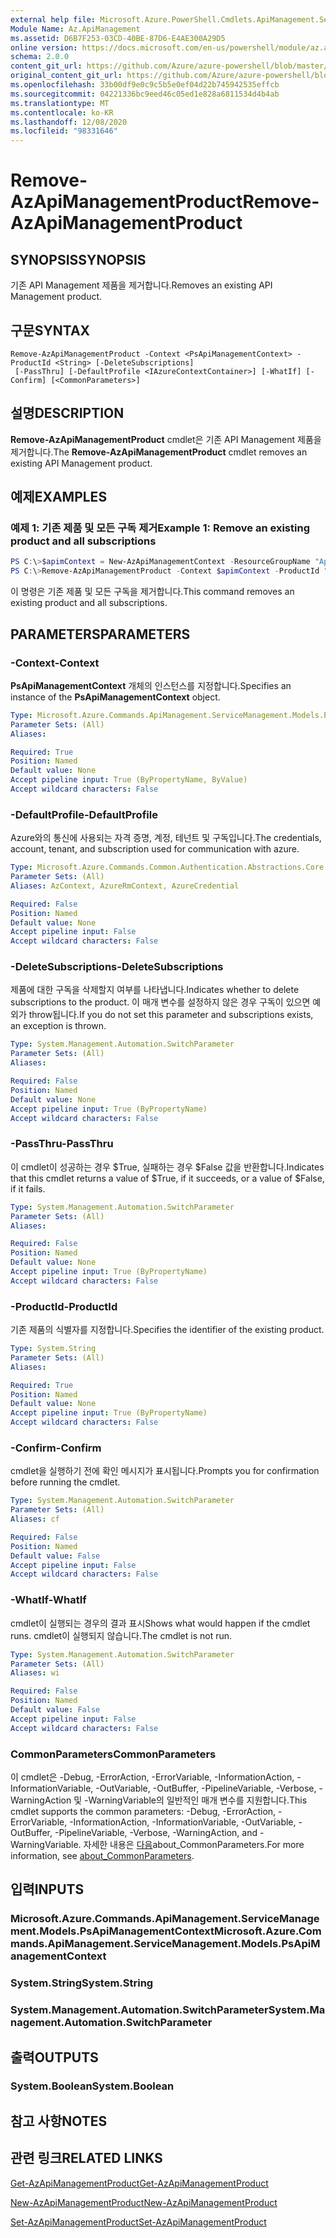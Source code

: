 ```yaml
---
external help file: Microsoft.Azure.PowerShell.Cmdlets.ApiManagement.ServiceManagement.dll-Help.xml
Module Name: Az.ApiManagement
ms.assetid: D6B7F253-03CD-40BE-87D6-E4AE300A29D5
online version: https://docs.microsoft.com/en-us/powershell/module/az.apimanagement/remove-azapimanagementproduct
schema: 2.0.0
content_git_url: https://github.com/Azure/azure-powershell/blob/master/src/ApiManagement/ApiManagement/help/Remove-AzApiManagementProduct.md
original_content_git_url: https://github.com/Azure/azure-powershell/blob/master/src/ApiManagement/ApiManagement/help/Remove-AzApiManagementProduct.md
ms.openlocfilehash: 33b00df9e0c9c5b5e0ef04d22b745942535effcb
ms.sourcegitcommit: 04221336bc9eed46c05ed1e828a6811534d4b4ab
ms.translationtype: MT
ms.contentlocale: ko-KR
ms.lasthandoff: 12/08/2020
ms.locfileid: "98331646"
---
```

# <span data-ttu-id="b79ec-101">Remove-AzApiManagementProduct</span><span class="sxs-lookup"><span data-stu-id="b79ec-101">Remove-AzApiManagementProduct</span></span>

## <span data-ttu-id="b79ec-102">SYNOPSIS</span><span class="sxs-lookup"><span data-stu-id="b79ec-102">SYNOPSIS</span></span>
<span data-ttu-id="b79ec-103">기존 API Management 제품을 제거합니다.</span><span class="sxs-lookup"><span data-stu-id="b79ec-103">Removes an existing API Management product.</span></span>

## <span data-ttu-id="b79ec-104">구문</span><span class="sxs-lookup"><span data-stu-id="b79ec-104">SYNTAX</span></span>

```
Remove-AzApiManagementProduct -Context <PsApiManagementContext> -ProductId <String> [-DeleteSubscriptions]
 [-PassThru] [-DefaultProfile <IAzureContextContainer>] [-WhatIf] [-Confirm] [<CommonParameters>]
```

## <span data-ttu-id="b79ec-105">설명</span><span class="sxs-lookup"><span data-stu-id="b79ec-105">DESCRIPTION</span></span>
<span data-ttu-id="b79ec-106">**Remove-AzApiManagementProduct** cmdlet은 기존 API Management 제품을 제거합니다.</span><span class="sxs-lookup"><span data-stu-id="b79ec-106">The **Remove-AzApiManagementProduct** cmdlet removes an existing API Management product.</span></span>

## <span data-ttu-id="b79ec-107">예제</span><span class="sxs-lookup"><span data-stu-id="b79ec-107">EXAMPLES</span></span>

### <span data-ttu-id="b79ec-108">예제 1: 기존 제품 및 모든 구독 제거</span><span class="sxs-lookup"><span data-stu-id="b79ec-108">Example 1: Remove an existing product and all subscriptions</span></span>
```powershell
PS C:\>$apimContext = New-AzApiManagementContext -ResourceGroupName "Api-Default-WestUS" -ServiceName "contoso"
PS C:\>Remove-AzApiManagementProduct -Context $apimContext -ProductId "0123456789" -DeleteSubscriptions
```

<span data-ttu-id="b79ec-109">이 명령은 기존 제품 및 모든 구독을 제거합니다.</span><span class="sxs-lookup"><span data-stu-id="b79ec-109">This command removes an existing product and all subscriptions.</span></span>

## <span data-ttu-id="b79ec-110">PARAMETERS</span><span class="sxs-lookup"><span data-stu-id="b79ec-110">PARAMETERS</span></span>

### <span data-ttu-id="b79ec-111">-Context</span><span class="sxs-lookup"><span data-stu-id="b79ec-111">-Context</span></span>
<span data-ttu-id="b79ec-112">**PsApiManagementContext** 개체의 인스턴스를 지정합니다.</span><span class="sxs-lookup"><span data-stu-id="b79ec-112">Specifies an instance of the **PsApiManagementContext** object.</span></span>

```yaml
Type: Microsoft.Azure.Commands.ApiManagement.ServiceManagement.Models.PsApiManagementContext
Parameter Sets: (All)
Aliases:

Required: True
Position: Named
Default value: None
Accept pipeline input: True (ByPropertyName, ByValue)
Accept wildcard characters: False
```

### <span data-ttu-id="b79ec-113">-DefaultProfile</span><span class="sxs-lookup"><span data-stu-id="b79ec-113">-DefaultProfile</span></span>
<span data-ttu-id="b79ec-114">Azure와의 통신에 사용되는 자격 증명, 계정, 테넌트 및 구독입니다.</span><span class="sxs-lookup"><span data-stu-id="b79ec-114">The credentials, account, tenant, and subscription used for communication with azure.</span></span>

```yaml
Type: Microsoft.Azure.Commands.Common.Authentication.Abstractions.Core.IAzureContextContainer
Parameter Sets: (All)
Aliases: AzContext, AzureRmContext, AzureCredential

Required: False
Position: Named
Default value: None
Accept pipeline input: False
Accept wildcard characters: False
```

### <span data-ttu-id="b79ec-115">-DeleteSubscriptions</span><span class="sxs-lookup"><span data-stu-id="b79ec-115">-DeleteSubscriptions</span></span>
<span data-ttu-id="b79ec-116">제품에 대한 구독을 삭제할지 여부를 나타냅니다.</span><span class="sxs-lookup"><span data-stu-id="b79ec-116">Indicates whether to delete subscriptions to the product.</span></span>
<span data-ttu-id="b79ec-117">이 매개 변수를 설정하지 않은 경우 구독이 있으면 예외가 throw됩니다.</span><span class="sxs-lookup"><span data-stu-id="b79ec-117">If you do not set this parameter and subscriptions exists, an exception is thrown.</span></span>

```yaml
Type: System.Management.Automation.SwitchParameter
Parameter Sets: (All)
Aliases:

Required: False
Position: Named
Default value: None
Accept pipeline input: True (ByPropertyName)
Accept wildcard characters: False
```

### <span data-ttu-id="b79ec-118">-PassThru</span><span class="sxs-lookup"><span data-stu-id="b79ec-118">-PassThru</span></span>
<span data-ttu-id="b79ec-119">이 cmdlet이 성공하는 경우 $True, 실패하는 경우 $False 값을 반환합니다.</span><span class="sxs-lookup"><span data-stu-id="b79ec-119">Indicates that this cmdlet returns a value of $True, if it succeeds, or a value of $False, if it fails.</span></span>

```yaml
Type: System.Management.Automation.SwitchParameter
Parameter Sets: (All)
Aliases:

Required: False
Position: Named
Default value: None
Accept pipeline input: True (ByPropertyName)
Accept wildcard characters: False
```

### <span data-ttu-id="b79ec-120">-ProductId</span><span class="sxs-lookup"><span data-stu-id="b79ec-120">-ProductId</span></span>
<span data-ttu-id="b79ec-121">기존 제품의 식별자를 지정합니다.</span><span class="sxs-lookup"><span data-stu-id="b79ec-121">Specifies the identifier of the existing product.</span></span>

```yaml
Type: System.String
Parameter Sets: (All)
Aliases:

Required: True
Position: Named
Default value: None
Accept pipeline input: True (ByPropertyName)
Accept wildcard characters: False
```

### <span data-ttu-id="b79ec-122">-Confirm</span><span class="sxs-lookup"><span data-stu-id="b79ec-122">-Confirm</span></span>
<span data-ttu-id="b79ec-123">cmdlet을 실행하기 전에 확인 메시지가 표시됩니다.</span><span class="sxs-lookup"><span data-stu-id="b79ec-123">Prompts you for confirmation before running the cmdlet.</span></span>

```yaml
Type: System.Management.Automation.SwitchParameter
Parameter Sets: (All)
Aliases: cf

Required: False
Position: Named
Default value: False
Accept pipeline input: False
Accept wildcard characters: False
```

### <span data-ttu-id="b79ec-124">-WhatIf</span><span class="sxs-lookup"><span data-stu-id="b79ec-124">-WhatIf</span></span>
<span data-ttu-id="b79ec-125">cmdlet이 실행되는 경우의 결과 표시</span><span class="sxs-lookup"><span data-stu-id="b79ec-125">Shows what would happen if the cmdlet runs.</span></span>
<span data-ttu-id="b79ec-126">cmdlet이 실행되지 않습니다.</span><span class="sxs-lookup"><span data-stu-id="b79ec-126">The cmdlet is not run.</span></span>

```yaml
Type: System.Management.Automation.SwitchParameter
Parameter Sets: (All)
Aliases: wi

Required: False
Position: Named
Default value: False
Accept pipeline input: False
Accept wildcard characters: False
```

### <span data-ttu-id="b79ec-127">CommonParameters</span><span class="sxs-lookup"><span data-stu-id="b79ec-127">CommonParameters</span></span>
<span data-ttu-id="b79ec-128">이 cmdlet은 -Debug, -ErrorAction, -ErrorVariable, -InformationAction, -InformationVariable, -OutVariable, -OutBuffer, -PipelineVariable, -Verbose, -WarningAction 및 -WarningVariable의 일반적인 매개 변수를 지원합니다.</span><span class="sxs-lookup"><span data-stu-id="b79ec-128">This cmdlet supports the common parameters: -Debug, -ErrorAction, -ErrorVariable, -InformationAction, -InformationVariable, -OutVariable, -OutBuffer, -PipelineVariable, -Verbose, -WarningAction, and -WarningVariable.</span></span> <span data-ttu-id="b79ec-129">자세한 내용은 [다음](http://go.microsoft.com/fwlink/?LinkID=113216)about_CommonParameters.</span><span class="sxs-lookup"><span data-stu-id="b79ec-129">For more information, see [about_CommonParameters](http://go.microsoft.com/fwlink/?LinkID=113216).</span></span>

## <span data-ttu-id="b79ec-130">입력</span><span class="sxs-lookup"><span data-stu-id="b79ec-130">INPUTS</span></span>

### <span data-ttu-id="b79ec-131">Microsoft.Azure.Commands.ApiManagement.ServiceManagement.Models.PsApiManagementContext</span><span class="sxs-lookup"><span data-stu-id="b79ec-131">Microsoft.Azure.Commands.ApiManagement.ServiceManagement.Models.PsApiManagementContext</span></span>

### <span data-ttu-id="b79ec-132">System.String</span><span class="sxs-lookup"><span data-stu-id="b79ec-132">System.String</span></span>

### <span data-ttu-id="b79ec-133">System.Management.Automation.SwitchParameter</span><span class="sxs-lookup"><span data-stu-id="b79ec-133">System.Management.Automation.SwitchParameter</span></span>

## <span data-ttu-id="b79ec-134">출력</span><span class="sxs-lookup"><span data-stu-id="b79ec-134">OUTPUTS</span></span>

### <span data-ttu-id="b79ec-135">System.Boolean</span><span class="sxs-lookup"><span data-stu-id="b79ec-135">System.Boolean</span></span>

## <span data-ttu-id="b79ec-136">참고 사항</span><span class="sxs-lookup"><span data-stu-id="b79ec-136">NOTES</span></span>

## <span data-ttu-id="b79ec-137">관련 링크</span><span class="sxs-lookup"><span data-stu-id="b79ec-137">RELATED LINKS</span></span>

[<span data-ttu-id="b79ec-138">Get-AzApiManagementProduct</span><span class="sxs-lookup"><span data-stu-id="b79ec-138">Get-AzApiManagementProduct</span></span>](./Get-AzApiManagementProduct.md)

[<span data-ttu-id="b79ec-139">New-AzApiManagementProduct</span><span class="sxs-lookup"><span data-stu-id="b79ec-139">New-AzApiManagementProduct</span></span>](./New-AzApiManagementProduct.md)

[<span data-ttu-id="b79ec-140">Set-AzApiManagementProduct</span><span class="sxs-lookup"><span data-stu-id="b79ec-140">Set-AzApiManagementProduct</span></span>](./Set-AzApiManagementProduct.md)


